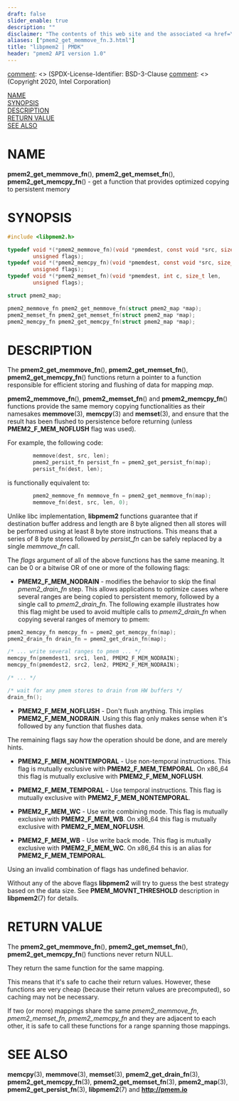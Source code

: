 ```yaml
---
draft: false
slider_enable: true
description: ""
disclaimer: "The contents of this web site and the associated <a href=\"https://github.com/pmem\">GitHub repositories</a> are BSD-licensed open source."
aliases: ["pmem2_get_memmove_fn.3.html"]
title: "libpmem2 | PMDK"
header: "pmem2 API version 1.0"
---
```


[comment]: <> (SPDX-License-Identifier: BSD-3-Clause
[comment]: <> (Copyright 2020, Intel Corporation)

[comment]: <> (pmem2_get_memmove_fn.3 -- man page for pmem2_get_memmove_fn)

[NAME](#name)<br />
[SYNOPSIS](#synopsis)<br />
[DESCRIPTION](#description)<br />
[RETURN VALUE](#return-value)<br />
[SEE ALSO](#see-also)<br />

# NAME #

**pmem2_get_memmove_fn**(), **pmem2_get_memset_fn**(),
**pmem2_get_memcpy_fn**() - get a function that provides
        optimized copying to persistent memory

# SYNOPSIS #

```c
#include <libpmem2.h>

typedef void *(*pmem2_memmove_fn)(void *pmemdest, const void *src, size_t len,
		unsigned flags);
typedef void *(*pmem2_memcpy_fn)(void *pmemdest, const void *src, size_t len,
		unsigned flags);
typedef void *(*pmem2_memset_fn)(void *pmemdest, int c, size_t len,
		unsigned flags);

struct pmem2_map;

pmem2_memmove_fn pmem2_get_memmove_fn(struct pmem2_map *map);
pmem2_memset_fn pmem2_get_memset_fn(struct pmem2_map *map);
pmem2_memcpy_fn pmem2_get_memcpy_fn(struct pmem2_map *map);
```

# DESCRIPTION #

The **pmem2_get_memmove_fn**(), **pmem2_get_memset_fn**(),
**pmem2_get_memcpy_fn**() functions return a pointer to a function
responsible for efficient storing and flushing of data for mapping *map*.

**pmem2_memmove_fn**(), **pmem2_memset_fn**() and **pmem2_memcpy_fn**()
functions provide the same memory copying functionalities as their namesakes
**memmove**(3), **memcpy**(3) and **memset**(3), and ensure that the result has
been flushed to persistence before returning (unless **PMEM2_F_MEM_NOFLUSH** flag was used).

For example, the following code:

```c
        memmove(dest, src, len);
        pmem2_persist_fn persist_fn = pmem2_get_persist_fn(map);
        persist_fn(dest, len);
```
is functionally equivalent to:

```c
        pmem2_memmove_fn memmove_fn = pmem2_get_memmove_fn(map);
        memmove_fn(dest, src, len, 0);
```

Unlike libc implementation, **libpmem2** functions guarantee that if destination
buffer address and length are 8 byte aligned then all stores will be performed
using at least 8 byte store instructions. This means that a series of 8 byte
stores followed by *persist_fn* can be safely replaced by a single *memmove_fn* call.

The *flags* argument of all of the above functions has the same meaning.
It can be 0 or a bitwise OR of one or more of the following flags:

+ **PMEM2_F_MEM_NODRAIN** - modifies the behavior to skip the final
  *pmem2_drain_fn* step. This allows applications to optimize cases where
  several ranges are being copied to persistent memory, followed by a single
  call to *pmem2_drain_fn*. The following example illustrates how this flag
  might be used to avoid multiple calls to *pmem2_drain_fn* when copying several
  ranges of memory to pmem:

```c
pmem2_memcpy_fn memcpy_fn = pmem2_get_memcpy_fn(map);
pmem2_drain_fn drain_fn = pmem2_get_drain_fn(map);

/* ... write several ranges to pmem ... */
memcpy_fn(pmemdest1, src1, len1, PMEM2_F_MEM_NODRAIN);
memcpy_fn(pmemdest2, src2, len2, PMEM2_F_MEM_NODRAIN);

/* ... */

/* wait for any pmem stores to drain from HW buffers */
drain_fn();
```

+ **PMEM2_F_MEM_NOFLUSH** - Don't flush anything. This implies **PMEM2_F_MEM_NODRAIN**.
  Using this flag only makes sense when it's followed by any function that
  flushes data.

The remaining flags say *how* the operation should be done, and are merely hints.

+ **PMEM2_F_MEM_NONTEMPORAL** - Use non-temporal instructions.
  This flag is mutually exclusive with **PMEM2_F_MEM_TEMPORAL**.
  On x86\_64 this flag is mutually exclusive with **PMEM2_F_MEM_NOFLUSH**.

+ **PMEM2_F_MEM_TEMPORAL** - Use temporal instructions.
  This flag is mutually exclusive with **PMEM2_F_MEM_NONTEMPORAL**.

+ **PMEM2_F_MEM_WC** - Use write combining mode.
  This flag is mutually exclusive with **PMEM2_F_MEM_WB**.
  On x86\_64 this flag is mutually exclusive with **PMEM2_F_MEM_NOFLUSH**.

+ **PMEM2_F_MEM_WB** - Use write back mode.
  This flag is mutually exclusive with **PMEM2_F_MEM_WC**.
  On x86\_64 this is an alias for **PMEM2_F_MEM_TEMPORAL**.

Using an invalid combination of flags has undefined behavior.

Without any of the above flags **libpmem2** will try to guess the best strategy
based on the data size. See **PMEM_MOVNT_THRESHOLD** description in **libpmem2**(7) for
details.

# RETURN VALUE #

The **pmem2_get_memmove_fn**(), **pmem2_get_memset_fn**(),
**pmem2_get_memcpy_fn**() functions never return NULL.

They return the same function for the same mapping.

This means that it's safe to cache their return values. However, these functions
are very cheap (because their return values are precomputed), so caching may not
be necessary.

If two (or more) mappings share the same *pmem2_memmove_fn*, *pmem2_memset_fn*,
*pmem2_memcpy_fn* and they are adjacent to each other, it is safe to call these
functions for a range spanning those mappings.

# SEE ALSO #

**memcpy**(3), **memmove**(3), **memset**(3), **pmem2_get_drain_fn**(3),
**pmem2_get_memcpy_fn**(3), **pmem2_get_memset_fn**(3), **pmem2_map**(3),
**pmem2_get_persist_fn**(3), **libpmem2**(7) and **<http://pmem.io>**
